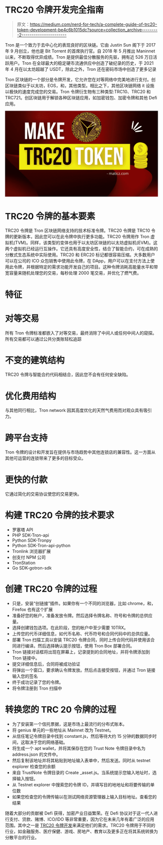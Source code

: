 # TRC20 令牌开发完全指南

> 原文：<https://medium.com/nerd-for-tech/a-complete-guide-of-trc20-token-development-be4c6b1015dc?source=collection_archive---------2----------------------->

Tron 是一个致力于去中心化的表现良好的区块链。它由 Justin Sun 阁下于 2017 年 9 月创立，他也是 Bit Torrent 的首席执行官。自 2018 年 5 月推出 Maninnet 以来，不断取得优异成绩。Tron 是提供最佳分散服务的先驱，拥有近 526 万日活跃用户。Tron 在全球最大的稳定硬币流通供应中创造了破纪录的历史，于 2021 年 4 月在以太坊超越了 USDT，除此之外，Tron 还在密码市场中创造了更多记录

Tron 区块链的一个部分是令牌开发，它允许您在对等网络中完美地进行支付。创区块链类似于以太坊，EOS，和，其他类型。相比之下，其他区块链网络 it 设施以极快的速度完成您的交易。Tron 令牌衍生物有三种类型:TRC10、TRC20 和 TRC721。创区块链用于解锁各种区块链应用，如加密钱包、加密令牌和其他 Defi 应用。

![](img/374f0fc6af7e5437a6f462e1133b0955.png)

# TRC20 令牌的基本要素

TRC20 令牌是 Tron 区块链网络支持的技术标准令牌。TRC20 令牌是 TRC10 令牌的更新版本，因此您可以在此令牌中执行更多功能。TRC20 令牌用作 Tron 虚拟机(TVM)。同样，该类型的变体也用于以太坊区块链的以太坊虚拟机(EVM)。这两个虚拟机已经运行互操作。它还具有高度安全性，结合了智能合约，可在成熟的分散式生态系统中实际使用。TRC20 和 ERC20 标记都很容易压缩。大多数用户可以在公司的 ICO 众包销售中使用此令牌，在 DApp，用户可以在支付方法上使用此令牌，并根据特定的需求功能开发自己的项目。这种令牌消耗高能量水平和带宽容量来随机处理您的交易，每秒处理 2000 笔交易，并优化了燃气费。

# 特征

# 对等交易

所有 Tron 令牌标准都嵌入了对等交易，最终消除了中间人或任何中间人的窥探。所有交易都可以通过公共分类账轻松追踪

# 不变的建筑结构

TRC20 令牌与智能合约代码相结合，因此您不会有任何安全缺陷。

# 优化费用结构

与其他同行相比，Tron network 因其高度优化的天然气费用而对观众具有吸引力。

# 跨平台支持

Tron 令牌的设计和开发旨在提供与市场趋势中其他连锁店的兼容性。这一方面从其他可运营的连锁带来了更多的目标受众。

# 更快的付款

它通过简化的交易协议使您的交易更快。

# 构建 TRC20 令牌的技术要求

*   罗塞塔 API
*   PHP SDK-Tron-api
*   Python SDK-Tronpy
*   Python SDK-Tron-api-python
*   Tronlink 浏览器扩展
*   创支付 NPM 公司
*   TronStation
*   Go SDK-gotron-sdk

# 创建 TRC20 令牌的过程

*   只是，安装“创链接”插件。如果你有一个不同的浏览器，比如 chrome，和，Firefox 也有这个扩展
*   准备好您的帐户，准备发放令牌。然后选择令牌名称、符号和令牌的总供应量。
*   选择创建钱包选项。在此阶段，您的帐户中至少需要 10TRX。
*   上传您的代币详细信息，如代币名称、代币符号和合同代码中的总供应量。
*   部署 Tron 扫描工具以安装 TRC20 令牌合同，同时上传合同代码并使用该合同进行编译。然后选择确认提示按钮，使用 Tron Box 部署合同。
*   Tron 链接对话框将出现在屏幕上，记录提到的合同地址，并将令牌添加到 Tron 链接中。
*   提交详细信息后，合同将被成功验证
*   将弹出一个窗口，要求确认令牌发放。然后点击接受按钮，并通过 Tron 链接输入您的签名
*   终于成功记录了您的令牌。
*   将令牌注册到 Tron 扫描中

# 转换您的 TRC 20 令牌的过程

*   为了安装第一个信托票据，这是市场上最流行的分布式账本。
*   将 genius 单元的一些地址从 Mainnet 改为 Testnet。
*   从信任笔记令牌目录中找到 constant.js，然后等待大约 15 分钟的数据同步时间，这取决于您的网络基础。
*   将生成一个 apt wallet，并将其保存在您的 Trust Note 令牌目录中名为 address.json 的文件中。
*   然后复制该地址并将其粘贴到地址输入表单中，然后发送。同时从 testnet explorer 检查您的余额
*   来自 TrustNote 令牌目录的 Create _asset.js。当系统提示您输入地址时，选择输入按钮。
*   从 Testnet explorer 中搜索您的令牌 ID，并填写目的地地址和将要传输的单位数
*   如果您检查您的令牌传输以在测试网络资源管理器上输入目标地址。查看您的结果

随着大部分的贡献被 Defi 获得，加密产业日益繁荣。在 Defi 协议对于这一代人进行支付、贷款、赌博、ICO/IDO 等非常重要，因为它在未来几年有着广泛的应用范围。其中之一是 [TRC20 令牌开发](https://maticz.com/trc20-tron-token-development)来满足他们的需求。TRC20 令牌用于不同的行业，如金融服务、医疗保健、游戏、房地产、教育以及更多正在将其系统转换为分散平台的行业。